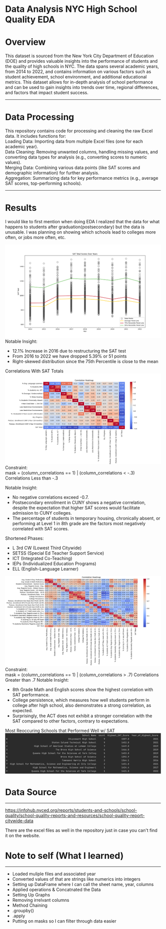 # Data Analysis NYC High School Quality EDA
# Overview
This dataset is sourced from the New York City Department of Education (DOE) and provides valuable insights into the performance of students and the quality of high schools in NYC. The data spans several academic years, from 2014 to 2022, and contains information on various factors such as student achievement, school environment, and additional educational metrics. This dataset allows for in-depth analysis of school performance and can be used to gain insights into trends over time, regional differences, and factors that impact student success.
___
# Data Processing
This repository contains code for processing and cleaning the raw Excel data. It includes functions for:  
Loading Data: Importing data from multiple Excel files (one for each academic year).  
Data Cleaning: Removing unwanted columns, handling missing values, and converting data types for analysis (e.g., converting scores to numeric values).  
Merging Data: Combining various data points (like SAT scores and demographic information) for further analysis.  
Aggregation: Summarizing data for key performance metrics (e.g., average SAT scores, top-performing schools).  
___
# Results
I would like to first mention when doing EDA I realized that the data for what happens to students after graduation(postsecondary) but the data is unusable. I was planning on showing which schools lead to colleges more often, or jobs more often, etc.

![Scatter plot w/ lines - 2014 to 2022](images/scattertl.png)
Notable Insight:
- 12.1% Increase in 2016 due to restructuring the SAT test  
- From 2016 to 2022 we have dropped 5.39% or 51 points  
- Right-skewed distribution since the 75th Percentile is close to the mean  

Correlations With SAT Totals
![Heatmap](images/NHeatMap.png)
Constraint:  
mask = (column_correlations == 1) | (column_correlations < -.3)  
Correlations Less than -.3

Notable Insight:  
- No negative correlations exceed -0.7.
- Postsecondary enrollment in CUNY shows a negative correlation, despite the expectation that higher SAT scores would facilitate admission to CUNY colleges.
- The percentage of students in temporary housing, chronically absent, or performing at Level 1 in 8th grade are the factors most negatively correlated with SAT scores.  

Shortened Phases:
- L 3rd CW (Lowest Third Citywide)
- SETSS (Special Ed Teacher Support Service)
- ICT (Integrated Co-Teaching)
- IEPs (Individualized Education Programs)
- ELL (English-Language Learner)  

![Heatmap](images/PHeatMap.png)
Constraint:  
mask = (column_correlations == 1) | (column_correlations > .7)
Correlations Greater than .7
Notable Insight:  
- 8th Grade Math and English scores show the highest correlation with SAT performance.
- College persistence, which measures how well students perform in college after high school, also demonstrates a strong correlation, as expected.
- Surprisingly, the ACT does not exhibit a stronger correlation with the SAT compared to other factors, contrary to expectations.

Most Reoccuring Schools that Performed Well w/ SAT
![Data](images/SATstats.png)


# Data Source
___
https://infohub.nyced.org/reports/students-and-schools/school-quality/school-quality-reports-and-resources/school-quality-report-citywide-data

There are the excel files as well in the repository just in case you can't find it on the website.



# Note to self (What I learned)
___
- Loaded muliple files and associated year  
- Converted values of that are strings like numerics into integers  
- Setting up DataFrame where I can call the sheet name, year, columns
- Applied operations & Concatnated the Data  
- Setting Up Graphs
- Removing irrelvant columns
- Method Chaining
- .groupby()
- .apply
- Putting on masks so I can filter through data easier
